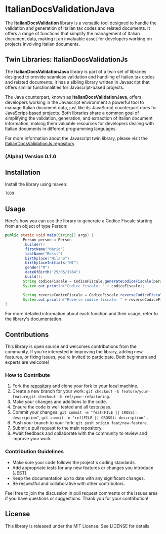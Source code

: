 # ItalianDocsValidationJava

The **ItalianDocsValidation** library is a versatile tool designed to handle the validation and generation of Italian tax codes and related documents. It offers a range of functions that simplify the management of Italian document data, making it an invaluable asset for developers working on projects involving Italian documents.

## Twin Libraries: ItalianDocsValidationJs

The **ItalianDocsValidationJava** library is part of a twin set of libraries designed to provide seamless validation and handling of Italian tax codes and related documents. It has a sibling library written in Javascript that offers similar functionalities for Javascript-based projects.

The Java counterpart, known as **ItalianDocsValidationJava**, offers developers working in the Javascript environment a powerful tool to manage Italian document data, just like its JavaScript counterpart does for JavaScript-based projects. Both libraries share a common goal of simplifying the validation, generation, and extraction of Italian document information, making them valuable resources for developers dealing with Italian documents in different programming languages.

For more information about the Javascript twin library, please visit the [ItalianDocsValidationJs repository](https://github.com/Underscore2/ItalianDocsValidationJs).


### (Alpha) Version 0.1.0

## Installation

Install the library using maven:

```bash
TODO
```

## Usage
Here's how you can use the library to generate a Codice Fiscale starting from an object of type Person:

```java
public static void main(String[] args) {
        Person person = Person
        .builder()
        .firstName("Mario")
        .lastName("Rossi")
        .birthplace("Milano")
        .birthplaceInitials("MI")
        .gender("M")
        .dateOfBirth("25/05/1984")
        .build();
        String codiceFiscale = CodiceFiscale.generateCodiceFiscale(person);
        System.out.println("Codice fiscale: " + codiceFiscale);

        String reverseCodiceFiscale = CodiceFiscale.reverseCodiceFiscale(codiceFiscale);
        System.out.println("Reverse codice fiscale: " + reverseCodiceFiscale);
}

```

For more detailed information about each function and their usage, refer to the library's documentation.

## Contributions

This library is open source and welcomes contributions from the community. If you're interested in improving the library, adding new features, or fixing issues, you're invited to participate. Both beginners and experts are welcome!

### How to Contribute

1. Fork the [repository](https://github.com/Underscore2/ItalianDocsValidationJs) and clone your fork to your local machine.
2. Create a new branch for your work: `git checkout -b feature/your-feature`,`git checkout -b ref/your-refactoring`.
3. Make your changes and additions to the code.
4. Ensure the code is well tested and all tests pass.
5. Commit your changes: `git commit -m "feat(FILE || CROSS): description"`, `git commit -m "ref(FILE || CROSS): description"` .
6. Push your branch to your fork: `git push origin feat/new-feature`.
7. Submit a pull request to the main repository.
8. Await feedback and collaborate with the community to review and improve your work.

### Contribution Guidelines

- Make sure your code follows the project's coding standards.
- Add appropriate tests for any new features or changes you introduce (JEST).
- Keep the documentation up to date with any significant changes.
- Be respectful and collaborative with other contributors.

Feel free to join the discussion in pull request comments or the issues area if you have questions or suggestions. Thank you for your contribution!

## License
This library is released under the MIT License. See LICENSE for details.
